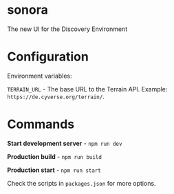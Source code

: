 # sonora
The new UI for the Discovery Environment

# Configuration

Environment variables:

`TERRAIN_URL` - The base URL to the Terrain API. Example: `https://de.cyverse.org/terrain/`.

# Commands

**Start development server** - ```npm run dev```

**Production build** -  ```npm run build```

**Production start** - ```npm run start```

Check the scripts in `packages.json` for more options.